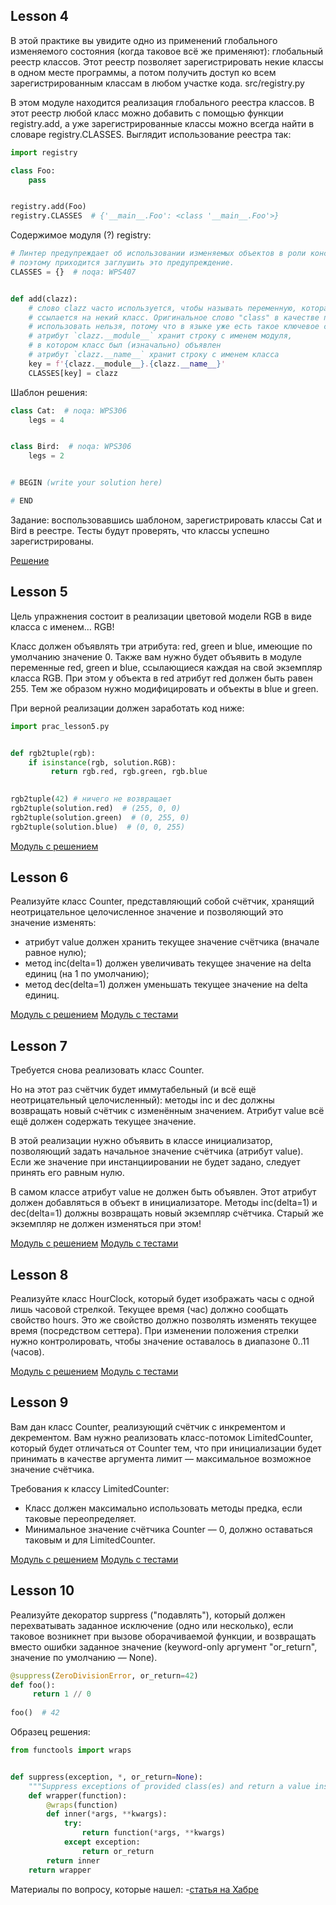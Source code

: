 ## Lesson 4

В этой практике вы увидите одно из применений глобального изменяемого состояния (когда таковое всё же применяют): глобальный реестр классов. Этот реестр позволяет зарегистрировать некие классы в одном месте программы, а потом получить доступ ко всем зарегистрированным классам в любом участке кода.
src/registry.py

В этом модуле находится реализация глобального реестра классов. В этот реестр любой класс можно добавить с помощью функции registry.add, а уже зарегистрированные классы можно всегда найти в словаре registry.CLASSES. Выглядит использование реестра так:

```python
import registry

class Foo:
    pass


registry.add(Foo)
registry.CLASSES  # {'__main__.Foo': <class '__main__.Foo'>}
```

Содержимое модуля (?) registry:
```python
# Линтер предупреждает об использовании изменяемых объектов в роли констант,
# поэтому приходится заглушить это предупреждение.
CLASSES = {}  # noqa: WPS407


def add(clazz):
    # слово clazz часто используется, чтобы называть переменную, которая
    # ссылается на некий класс. Оригинальное слово "class" в качестве переменной
    # использовать нельзя, потому что в языке уже есть такое ключевое слово.
    # атрибут `clazz.__module__` хранит строку с именем модуля,
    # в котором класс был (изначально) объявлен
    # атрибут `clazz.__name__` хранит строку с именем класса
    key = f'{clazz.__module__}.{clazz.__name__}'
    CLASSES[key] = clazz
```

Шаблон решения:
```python
class Cat:  # noqa: WPS306
    legs = 4


class Bird:  # noqa: WPS306
    legs = 2


# BEGIN (write your solution here)

# END
```

Задание: воспользовавшись шаблоном, зарегистрировать классы Cat и Bird в реестре. Тесты будут проверять, что классы успешно зарегистрированы.

[Решение](prac_lesson4.py) 

## Lesson 5

Цель упражнения состоит в реализации цветовой модели RGB в виде класса с именем… RGB!

Класс должен объявлять три атрибута: red, green и blue, имеющие по умолчанию значение 0. Также вам нужно будет объявить в модуле переменные red, green и blue, ссылающиеся каждая на свой экземпляр класса RGB. При этом у объекта в red атрибут red должен быть равен 255. Тем же образом нужно модифицировать и объекты в blue и green.

При верной реализации должен заработать код ниже:
```python
import prac_lesson5.py


def rgb2tuple(rgb):
    if isinstance(rgb, solution.RGB):
         return rgb.red, rgb.green, rgb.blue

 
rgb2tuple(42) # ничего не возвращает
rgb2tuple(solution.red)  # (255, 0, 0)
rgb2tuple(solution.green)  # (0, 255, 0)
rgb2tuple(solution.blue)  # (0, 0, 255)
```

[Модуль с решением](prac_lesson5.py)

## Lesson 6

Реализуйте класс Counter, представляющий собой счётчик, хранящий неотрицательное целочисленное значение и позволяющий это значение изменять:
- атрибут value должен хранить текущее значение счётчика (вначале равное нулю);
- метод inc(delta=1) должен увеличивать текущее значение на delta единиц (на 1 по умолчанию);
- метод dec(delta=1) должен уменьшать текущее значение на delta единиц.

[Модуль с решением](prac_lesson6.py)
[Модуль с тестами](test_prac_lesson6.py)

## Lesson 7

Требуется снова реализовать класс Counter.

Но на этот раз счётчик будет иммутабельный (и всё ещё неотрицательный целочисленный): методы inc и dec должны возвращать новый счётчик с изменённым значением. Атрибут value всё ещё должен содержать текущее значение.

В этой реализации нужно объявить в классе инициализатор, позволяющий задать начальное значение счётчика (атрибут value). Если же значение при инстанциировании не будет задано, следует принять его равным нулю.

В самом классе атрибут value не должен быть объявлен. Этот атрибут должен добавляться в объект в инициализаторе. Методы inc(delta=1) и dec(delta=1) должны возвращать новый экземпляр счётчика. Старый же экземпляр не должен изменяться при этом!

[Модуль с решением](prac_lesson7.py)
[Модуль с тестами](test_prac_lesson7.py)

## Lesson 8

Реализуйте класс HourClock, который будет изображать часы с одной лишь часовой стрелкой. Текущее время (час) должно сообщать свойство hours. Это же свойство должно позволять изменять текущее время (посредством сеттера). При изменении положения стрелки нужно контролировать, чтобы значение оставалось в диапазоне 0..11 (часов).

[Модуль с решением](prac_lesson8.py)
[Модуль с тестами](test_prac_lesson8.py)

## Lesson 9

Вам дан класс Counter, реализующий счётчик с инкрементом и декрементом. Вам нужно реализовать класс-потомок LimitedCounter, который будет отличаться от Counter тем, что при инициализации будет принимать в качестве аргумента лимит — максимальное возможное значение счётчика.

Требования к классу LimitedCounter:
- Класс должен максимально использовать методы предка, если таковые переопределяет.
- Минимальное значение счётчика Counter — 0, должно оставаться таковым и для LimitedCounter.

[Модуль с решением](prac_lesson9.py)
[Модуль с тестами](test_prac_lesson9.py)

## Lesson 10

Реализуйте декоратор suppress ("подавлять"), который должен перехватывать заданное исключение (одно или несколько), если таковое возникнет при вызове оборачиваемой функции, и возвращать вместо ошибки заданное значение (keyword-only аргумент "or_return", значение по умолчанию — None).

```python
@suppress(ZeroDivisionError, or_return=42)
def foo():
     return 1 // 0
 
foo()  # 42
```

Образец решения:
```python
from functools import wraps


def suppress(exception, *, or_return=None):
    """Suppress exceptions of provided class(es) and return a value instead."""
    def wrapper(function):
        @wraps(function)
        def inner(*args, **kwargs):
            try:
                return function(*args, **kwargs)
            except exception:
                return or_return
        return inner
    return wrapper
```
Материалы по вопросу, которые нашел:
-[статья на Хабре](https://habr.com/ru/post/587066/) 
